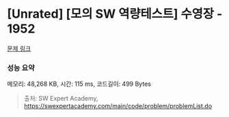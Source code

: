 # [Unrated] [모의 SW 역량테스트] 수영장 - 1952 

[문제 링크](https://swexpertacademy.com/main/code/problem/problemDetail.do?contestProbId=AV5PpFQaAQMDFAUq) 

### 성능 요약

메모리: 48,268 KB, 시간: 115 ms, 코드길이: 499 Bytes



> 출처: SW Expert Academy, https://swexpertacademy.com/main/code/problem/problemList.do
